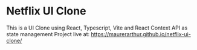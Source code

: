 # Netflix UI Clone

This is a UI Clone using React, Typescript, Vite and React Context API as state management
Project live at: https://maurerarthur.github.io/netflix-ui-clone/

